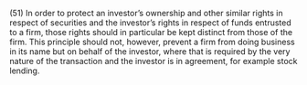 (51) In order to protect an investor’s ownership and other similar rights in respect of securities and the investor’s rights in respect of funds entrusted to a firm, those rights should in particular be kept distinct from those of the firm. This principle should not, however, prevent a firm from doing business in its name but on behalf of the investor, where that is required by the very nature of the transaction and the investor is in agreement, for example stock lending.
